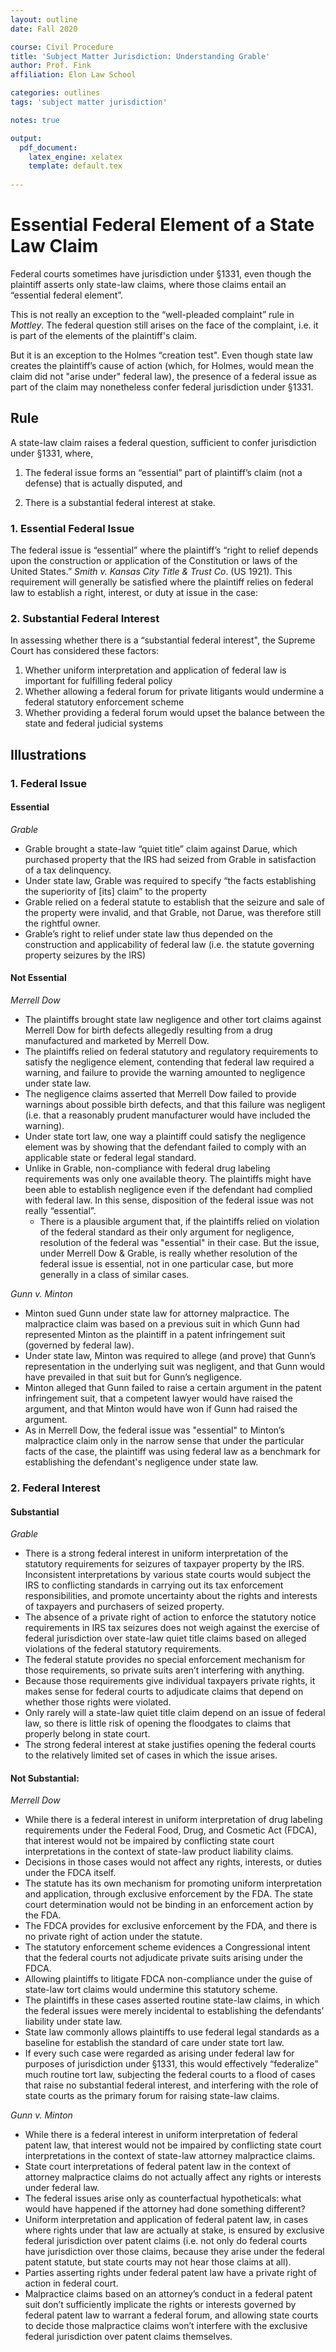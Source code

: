 ```yaml
---
layout: outline
date: Fall 2020

course: Civil Procedure 
title: 'Subject Matter Jurisdiction: Understanding Grable'
author: Prof. Fink
affiliation: Elon Law School 

categories: outlines 
tags: 'subject matter jurisdiction'

notes: true 

output: 
  pdf_document:
    latex_engine: xelatex
    template: default.tex
    
---
```


# Essential Federal Element of a State Law Claim 

Federal courts sometimes have jurisdiction under §1331, even though the plaintiff asserts only state-law claims, where those claims entail an “essential federal element”. 

This is not really an exception to the “well-pleaded complaint” rule in *Mottley*. The federal question still arises on the face of the complaint, i.e. it is part of the elements of the plaintiff's claim. 

But it is an exception to the Holmes “creation test". Even though state law creates the plaintiff’s cause of action (which, for Holmes, would mean the claim did not "arise under" federal law), the presence of a federal issue as part of the claim may nonetheless confer federal jurisdiction under §1331. 

## Rule

A state-law claim raises a federal question, sufficient to confer jurisdiction under §1331, where,
 
1. The federal issue forms an “essential” part of plaintiff’s claim (not a defense) that is actually disputed, and  

2. There is a substantial federal interest at stake. 

### 1. Essential Federal Issue  

The federal issue is “essential” where the plaintiff’s “right to relief depends upon the construction or application of the Constitution or laws of the United States.” *Smith v. Kansas City Title & Trust Co*. (US 1921). This requirement will generally be satisfied where the plaintiff relies on federal law to establish a right, interest, or duty at issue in the case:

### 2. Substantial Federal Interest 

In assessing whether there is a “substantial federal interest", the Supreme Court has considered these factors:

1. Whether uniform interpretation and application of federal law is important for fulfilling federal policy  
2. Whether allowing a federal forum for private litigants would undermine a federal statutory enforcement scheme
3. Whether providing a federal forum would upset the balance between the state and federal judicial systems


## Illustrations

### 1. Federal Issue 

#### Essential

*Grable*

- Grable brought a state-law “quiet title” claim against Darue, which purchased property that the IRS had seized from Grable in satisfaction of a tax delinquency.
- Under state law, Grable was required to specify “the facts establishing the superiority of [its] claim” to the property
- Grable relied on a federal statute to establish that the seizure and sale of the property were invalid, and that Grable, not Darue, was therefore still the rightful owner. 
- Grable’s right to relief under state law thus depended on the construction and applicability of federal law (i.e. the statute governing property seizures by the IRS) 

#### Not Essential

*Merrell Dow*

- The plaintiffs brought state law negligence and other tort claims against Merrell Dow for birth defects allegedly resulting from a drug manufactured and marketed by Merrell Dow.  
- The plaintiffs relied on federal statutory and regulatory requirements to satisfy the negligence element, contending that federal law required a warning, and failure to provide the warning amounted to negligence under state law.  
- The negligence claims asserted that Merrell Dow failed to provide warnings about possible birth defects, and that this failure was negligent (i.e. that a reasonably prudent manufacturer would have included the warning).  
- Under state tort law, one way a plaintiff could satisfy the negligence element was by showing that the defendant failed to comply with an applicable state or federal legal standard.  
- Unlike in Grable, non-compliance with federal drug labeling requirements was only one available theory. The plaintiffs might have been able to establish negligence even if the defendant had complied with federal law. In this sense, disposition of the federal issue was not really “essential”. 
    - There is a plausible argument that, if the plaintiffs relied on violation of the federal standard as their only argument for negligence, resolution of the federal was "essential" in their case. But the issue, under Merrell Dow & Grable, is really whether resolution of the federal issue is essential, not in one particular case, but more generally in a class of similar cases. 

*Gunn v. Minton*

- Minton sued Gunn under state law for attorney malpractice. The malpractice claim was based on a previous suit in which Gunn had represented Minton as the plaintiff in a patent infringement suit (governed by federal law).   
- Under state law, Minton was required to allege (and prove) that Gunn’s representation in the underlying suit was negligent, and that Gunn would have prevailed in that suit but for Gunn’s negligence.  
- Minton alleged that Gunn failed to raise a certain argument in the patent infringement suit, that a competent lawyer would have raised the argument, and that Minton would have won if Gunn had raised the argument.  
- As in Merrell Dow, the federal issue was "essential" to Minton’s malpractice claim only in the narrow sense that under the particular facts of the case, the plaintiff was using federal law as a benchmark for establishing the defendant's negligence under state law.  

### 2. Federal Interest 

#### Substantial

*Grable*

- There is a strong federal interest in uniform interpretation of the statutory requirements for seizures of taxpayer property by the IRS. Inconsistent interpretations by various state courts would subject the IRS to conflicting standards in carrying out its tax enforcement responsibilities, and promote uncertainty about the rights and interests of taxpayers and purchasers of seized property. 
- The absence of a private right of action to enforce the statutory notice requirements in IRS tax seizures does not weigh against the exercise of federal jurisdiction over state-law quiet title claims based on alleged violations of the federal statutory requirements. 
- The federal statute provides no special enforcement mechanism for those requirements, so private suits aren’t interfering with anything. 
- Because those requirements give individual taxpayers private rights, it makes sense for federal courts to adjudicate claims that depend on whether those rights were violated. 
- Only rarely will a state-law quiet title claim depend on an issue of federal law, so there is little risk of opening the floodgates to claims that properly belong in state court.  
- The strong federal interest at stake justifies opening the federal courts to the relatively limited set of cases in which the issue arises.

#### Not Substantial:

*Merrell Dow*

- While there is a federal interest in uniform interpretation of drug labeling requirements under the Federal Food, Drug, and Cosmetic Act (FDCA), that interest would not be impaired by conflicting state court interpretations in the context of state-law product liability claims. 
- Decisions in those cases would not affect any rights, interests, or duties under the FDCA itself. 
- The statute has its own mechanism for promoting uniform interpretation and application, through exclusive enforcement by the FDA. The state court determination would not be binding in an enforcement action by the FDA.
- The FDCA provides for exclusive enforcement by the FDA, and there is no private right of action under the statute. 
- The statutory enforcement scheme evidences a Congressional intent that the federal courts not adjudicate private suits arising under the FDCA. 
- Allowing plaintiffs to litigate FDCA non-compliance under the guise of state-law tort claims would undermine this statutory scheme.
- The plaintiffs in these cases asserted routine state-law claims, in which the federal issues were merely incidental to establishing the defendants’ liability under state law.  
- State law commonly allows plaintiffs to use federal legal standards as a baseline for establish the standard of care under state tort law.  
- If every such case were regarded as arising under federal law for purposes of jurisdiction under  §1331, this would effectively “federalize” much routine tort law, subjecting the federal courts to a flood of cases that raise no substantial federal interest, and interfering with the role of state courts as the primary forum for raising state-law claims.  

*Gunn v. Minton*

- While there is a federal interest in uniform interpretation of federal patent law, that interest would not be impaired by conflicting state court interpretations in the context of state-law attorney malpractice claims. 
- State court interpretations of federal patent law in the context of attorney malpractice claims do not actually affect any rights or interests under federal law. 
- The federal issues arise only as counterfactual hypotheticals: what would have happened if the attorney had done something different? 
- Uniform interpretation and application of federal patent law, in cases where rights under that law are actually at stake, is ensured by exclusive federal jurisdiction over patent claims (i.e. not only do federal courts have jurisdiction over those claims, because they arise under the federal patent statute, but state courts may not hear those claims at all).  
- Parties asserting rights under federal patent law have a private right of action in federal court. 
- Malpractice claims based on an attorney’s conduct in a federal patent suit don’t sufficiently implicate the rights or interests governed by federal patent law to warrant a federal forum, and allowing state courts to decide those malpractice claims won’t interfere with the exclusive federal jurisdiction over patent claims themselves. 